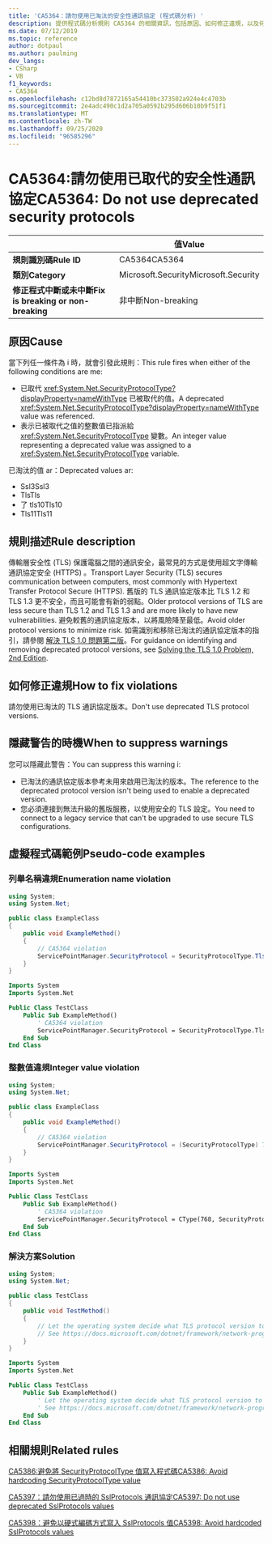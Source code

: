 ```yaml
---
title: 'CA5364：請勿使用已淘汰的安全性通訊協定 (程式碼分析) '
description: 提供程式碼分析規則 CA5364 的相關資訊，包括原因、如何修正違規，以及何時將其隱藏。
ms.date: 07/12/2019
ms.topic: reference
author: dotpaul
ms.author: paulming
dev_langs:
- CSharp
- VB
f1_keywords:
- CA5364
ms.openlocfilehash: c12bd8d7872165a54410bc373502a924e4c4703b
ms.sourcegitcommit: 2e4adc490c1d2a705a0592b295d606b10b9f51f1
ms.translationtype: MT
ms.contentlocale: zh-TW
ms.lasthandoff: 09/25/2020
ms.locfileid: "96585296"
---
```

# <a name="ca5364-do-not-use-deprecated-security-protocols"></a><span data-ttu-id="0a428-103">CA5364:請勿使用已取代的安全性通訊協定</span><span class="sxs-lookup"><span data-stu-id="0a428-103">CA5364: Do not use deprecated security protocols</span></span>

| | <span data-ttu-id="0a428-104">值</span><span class="sxs-lookup"><span data-stu-id="0a428-104">Value</span></span> |
|-|-|
| <span data-ttu-id="0a428-105">**規則識別碼**</span><span class="sxs-lookup"><span data-stu-id="0a428-105">**Rule ID**</span></span> |<span data-ttu-id="0a428-106">CA5364</span><span class="sxs-lookup"><span data-stu-id="0a428-106">CA5364</span></span>|
| <span data-ttu-id="0a428-107">**類別**</span><span class="sxs-lookup"><span data-stu-id="0a428-107">**Category**</span></span> |<span data-ttu-id="0a428-108">Microsoft.Security</span><span class="sxs-lookup"><span data-stu-id="0a428-108">Microsoft.Security</span></span>|
| <span data-ttu-id="0a428-109">**修正程式中斷或未中斷**</span><span class="sxs-lookup"><span data-stu-id="0a428-109">**Fix is breaking or non-breaking**</span></span> |<span data-ttu-id="0a428-110">非中斷</span><span class="sxs-lookup"><span data-stu-id="0a428-110">Non-breaking</span></span>|

## <a name="cause"></a><span data-ttu-id="0a428-111">原因</span><span class="sxs-lookup"><span data-stu-id="0a428-111">Cause</span></span>

<span data-ttu-id="0a428-112">當下列任一條件為 i 時，就會引發此規則：</span><span class="sxs-lookup"><span data-stu-id="0a428-112">This rule fires when either of the following conditions are me:</span></span>

- <span data-ttu-id="0a428-113">已取代 <xref:System.Net.SecurityProtocolType?displayProperty=nameWithType> 已被取代的值。</span><span class="sxs-lookup"><span data-stu-id="0a428-113">A deprecated <xref:System.Net.SecurityProtocolType?displayProperty=nameWithType> value was referenced.</span></span>
- <span data-ttu-id="0a428-114">表示已被取代之值的整數值已指派給 <xref:System.Net.SecurityProtocolType> 變數。</span><span class="sxs-lookup"><span data-stu-id="0a428-114">An integer value representing a deprecated value was assigned to a <xref:System.Net.SecurityProtocolType> variable.</span></span>

<span data-ttu-id="0a428-115">已淘汰的值 ar：</span><span class="sxs-lookup"><span data-stu-id="0a428-115">Deprecated values ar:</span></span>

- <span data-ttu-id="0a428-116">Ssl3</span><span class="sxs-lookup"><span data-stu-id="0a428-116">Ssl3</span></span>
- <span data-ttu-id="0a428-117">Tls</span><span class="sxs-lookup"><span data-stu-id="0a428-117">Tls</span></span>
- <span data-ttu-id="0a428-118">了 tls10</span><span class="sxs-lookup"><span data-stu-id="0a428-118">Tls10</span></span>
- <span data-ttu-id="0a428-119">Tls11</span><span class="sxs-lookup"><span data-stu-id="0a428-119">Tls11</span></span>

## <a name="rule-description"></a><span data-ttu-id="0a428-120">規則描述</span><span class="sxs-lookup"><span data-stu-id="0a428-120">Rule description</span></span>

<span data-ttu-id="0a428-121">傳輸層安全性 (TLS) 保護電腦之間的通訊安全，最常見的方式是使用超文字傳輸通訊協定安全 (HTTPS) 。</span><span class="sxs-lookup"><span data-stu-id="0a428-121">Transport Layer Security (TLS) secures communication between computers, most commonly with Hypertext Transfer Protocol Secure (HTTPS).</span></span> <span data-ttu-id="0a428-122">舊版的 TLS 通訊協定版本比 TLS 1.2 和 TLS 1.3 更不安全，而且可能會有新的弱點。</span><span class="sxs-lookup"><span data-stu-id="0a428-122">Older protocol versions of TLS are less secure than TLS 1.2 and TLS 1.3 and are more likely to have new vulnerabilities.</span></span> <span data-ttu-id="0a428-123">避免較舊的通訊協定版本，以將風險降至最低。</span><span class="sxs-lookup"><span data-stu-id="0a428-123">Avoid older protocol versions to minimize risk.</span></span> <span data-ttu-id="0a428-124">如需識別和移除已淘汰的通訊協定版本的指引，請參閱 [解決 TLS 1.0 問題第二版](/security/solving-tls1-problem)。</span><span class="sxs-lookup"><span data-stu-id="0a428-124">For guidance on identifying and removing deprecated protocol versions, see [Solving the TLS 1.0 Problem, 2nd Edition](/security/solving-tls1-problem).</span></span>

## <a name="how-to-fix-violations"></a><span data-ttu-id="0a428-125">如何修正違規</span><span class="sxs-lookup"><span data-stu-id="0a428-125">How to fix violations</span></span>

<span data-ttu-id="0a428-126">請勿使用已淘汰的 TLS 通訊協定版本。</span><span class="sxs-lookup"><span data-stu-id="0a428-126">Don't use deprecated TLS protocol versions.</span></span>

## <a name="when-to-suppress-warnings"></a><span data-ttu-id="0a428-127">隱藏警告的時機</span><span class="sxs-lookup"><span data-stu-id="0a428-127">When to suppress warnings</span></span>

<span data-ttu-id="0a428-128">您可以隱藏此警告：</span><span class="sxs-lookup"><span data-stu-id="0a428-128">You can suppress this warning i:</span></span>

- <span data-ttu-id="0a428-129">已淘汰的通訊協定版本參考未用來啟用已淘汰的版本。</span><span class="sxs-lookup"><span data-stu-id="0a428-129">The reference to the deprecated protocol version isn't being used to enable a deprecated version.</span></span>
- <span data-ttu-id="0a428-130">您必須連接到無法升級的舊版服務，以使用安全的 TLS 設定。</span><span class="sxs-lookup"><span data-stu-id="0a428-130">You need to connect to a legacy service that can't be upgraded to use secure TLS configurations.</span></span>

## <a name="pseudo-code-examples"></a><span data-ttu-id="0a428-131">虛擬程式碼範例</span><span class="sxs-lookup"><span data-stu-id="0a428-131">Pseudo-code examples</span></span>

### <a name="enumeration-name-violation"></a><span data-ttu-id="0a428-132">列舉名稱違規</span><span class="sxs-lookup"><span data-stu-id="0a428-132">Enumeration name violation</span></span>

```csharp
using System;
using System.Net;

public class ExampleClass
{
    public void ExampleMethod()
    {
        // CA5364 violation
        ServicePointManager.SecurityProtocol = SecurityProtocolType.Tls11 | SecurityProtocolType.Tls12;
    }
}
```

```vb
Imports System
Imports System.Net

Public Class TestClass
    Public Sub ExampleMethod()
        ' CA5364 violation
        ServicePointManager.SecurityProtocol = SecurityProtocolType.Tls11 Or SecurityProtocolType.Tls12
    End Sub
End Class
```

### <a name="integer-value-violation"></a><span data-ttu-id="0a428-133">整數值違規</span><span class="sxs-lookup"><span data-stu-id="0a428-133">Integer value violation</span></span>

```csharp
using System;
using System.Net;

public class ExampleClass
{
    public void ExampleMethod()
    {
        // CA5364 violation
        ServicePointManager.SecurityProtocol = (SecurityProtocolType) 768;    // TLS 1.1
    }
}
```

```vb
Imports System
Imports System.Net

Public Class TestClass
    Public Sub ExampleMethod()
        ' CA5364 violation
        ServicePointManager.SecurityProtocol = CType(768, SecurityProtocolType)   ' TLS 1.1
    End Sub
End Class
```

### <a name="solution"></a><span data-ttu-id="0a428-134">解決方案</span><span class="sxs-lookup"><span data-stu-id="0a428-134">Solution</span></span>

```csharp
using System;
using System.Net;

public class TestClass
{
    public void TestMethod()
    {
        // Let the operating system decide what TLS protocol version to use.
        // See https://docs.microsoft.com/dotnet/framework/network-programming/tls
    }
}
```

```vb
Imports System
Imports System.Net

Public Class TestClass
    Public Sub ExampleMethod()
        ' Let the operating system decide what TLS protocol version to use.
        ' See https://docs.microsoft.com/dotnet/framework/network-programming/tls
    End Sub
End Class
```

## <a name="related-rules"></a><span data-ttu-id="0a428-135">相關規則</span><span class="sxs-lookup"><span data-stu-id="0a428-135">Related rules</span></span>

[<span data-ttu-id="0a428-136">CA5386:避免將 SecurityProtocolType 值寫入程式碼</span><span class="sxs-lookup"><span data-stu-id="0a428-136">CA5386: Avoid hardcoding SecurityProtocolType value</span></span>](ca5386.md)

[<span data-ttu-id="0a428-137">CA5397：請勿使用已過時的 SslProtocols 通訊協定</span><span class="sxs-lookup"><span data-stu-id="0a428-137">CA5397: Do not use deprecated SslProtocols values</span></span>](ca5397.md)

[<span data-ttu-id="0a428-138">CA5398：避免以硬式編碼方式寫入 SslProtocols 值</span><span class="sxs-lookup"><span data-stu-id="0a428-138">CA5398: Avoid hardcoded SslProtocols values</span></span>](ca5398.md)
